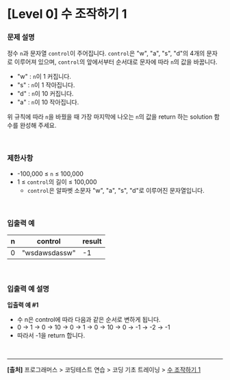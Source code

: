 # [Level 0] 수 조작하기 1

### 문제 설명
정수 `n`과 문자열 `control`이 주어집니다. `control`은 "w", "a", "s", "d"의 4개의 문자로 이루어져 있으며, `control`의 앞에서부터 순서대로 문자에 따라 `n`의 값을 바꿉니다.

* "w" : `n`이 1 커집니다.
* "s" : `n`이 1 작아집니다.
* "d" : `n`이 10 커집니다.
* "a" : `n`이 10 작아집니다.

위 규칙에 따라 `n`을 바꿨을 때 가장 마지막에 나오는 `n`의 값을 return 하는 solution 함수를 완성해 주세요.

<br>

### 제한사항
* -100,000 ≤ `n` ≤ 100,000
* 1 ≤ `control`의 길이 ≤ 100,000
    * `control`은 알파벳 소문자 "w", "a", "s", "d"로 이루어진 문자열입니다.

<br>

### 입출력 예
|n|control|result|
|-|-------|------|
|0|"wsdawsdassw"|-1|

<br>

### 입출력 예 설명
**입출력 예 #1**
* 수 n은 control에 따라 다음과 같은 순서로 변하게 됩니다.
* 0 → 1 → 0 → 10 → 0 → 1 → 0 → 10 → 0 → -1 → -2 → -1
* 따라서 -1을 return 합니다.

<br>

---
**[출처]** 프로그래머스 > 코딩테스트 연습 > 코딩 기초 트레이닝 > [수 조작하기 1](https://school.programmers.co.kr/learn/courses/30/lessons/181926)